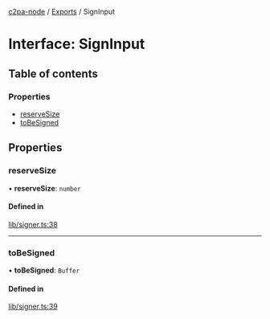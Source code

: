 [c2pa-node](../README.md) / [Exports](../modules.md) / SignInput

# Interface: SignInput

## Table of contents

### Properties

- [reserveSize](SignInput.md#reservesize)
- [toBeSigned](SignInput.md#tobesigned)

## Properties

### reserveSize

• **reserveSize**: `number`

#### Defined in

[lib/signer.ts:38](https://github.com/contentauth/c2pa-node/blob/d91574f/js-src/lib/signer.ts#L38)

___

### toBeSigned

• **toBeSigned**: `Buffer`

#### Defined in

[lib/signer.ts:39](https://github.com/contentauth/c2pa-node/blob/d91574f/js-src/lib/signer.ts#L39)
